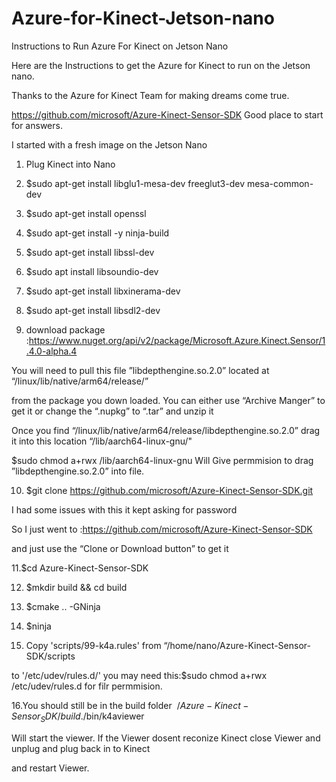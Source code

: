 # Azure-for-Kinect-Jetson-nano
Instructions to Run Azure For Kinect on Jetson Nano

Here are the Instructions to get the Azure for Kinect to run on the Jetson nano.

Thanks to the Azure for Kinect Team for making dreams come true.

https://github.com/microsoft/Azure-Kinect-Sensor-SDK Good place to start for  answers.

I started with a fresh image on the Jetson Nano


1. Plug Kinect into Nano

2. $sudo apt-get install libglu1-mesa-dev freeglut3-dev mesa-common-dev

3. $sudo apt-get install openssl

4. $sudo apt-get install -y ninja-build

5. $sudo apt-get install libssl-dev

6. $sudo apt install libsoundio-dev

7. $sudo apt-get install libxinerama-dev

8. $sudo apt-get install libsdl2-dev

9. download package :https://www.nuget.org/api/v2/package/Microsoft.Azure.Kinect.Sensor/1.4.0-alpha.4

You will need to pull this file ”libdepthengine.so.2.0” located at “/linux/lib/native/arm64/release/”

from the package you down loaded. You can either use “Archive Manger” to get it or change the “.nupkg” to “.tar” and unzip it

Once you find  “/linux/lib/native/arm64/release/libdepthengine.so.2.0” drag it into this location “/lib/aarch64-linux-gnu/"

$sudo chmod a+rwx /lib/aarch64-linux-gnu    Will Give permmision to drag ”libdepthengine.so.2.0” into file.

10. $git clone https://github.com/microsoft/Azure-Kinect-Sensor-SDK.git

I had some issues with this it kept asking for password 

So I just went to :https://github.com/microsoft/Azure-Kinect-Sensor-SDK

and just use the “Clone or Download button” to get it

11.$cd Azure-Kinect-Sensor-SDK

12. $mkdir build && cd build

13. $cmake .. -GNinja

14. $ninja

15. Copy 'scripts/99-k4a.rules' from “/home/nano/Azure-Kinect-Sensor-SDK/scripts 

to '/etc/udev/rules.d/' you may need this:$sudo chmod a+rwx  /etc/udev/rules.d  for filr permmision.

16.You should still be in the build folder $~/Azure-Kinect-Sensor_SDK/build$./bin/k4aviewer

Will start the viewer. If the Viewer dosent reconize Kinect close Viewer and unplug and plug back in to  Kinect 

and restart Viewer.










